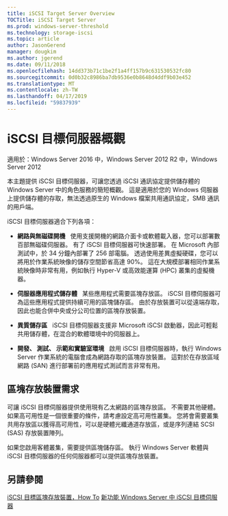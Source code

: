 ```yaml
---
title: iSCSI Target Server Overview
TOCTitle: iSCSI Target Server
ms.prod: windows-server-threshold
ms.technology: storage-iscsi
ms.topic: article
author: JasonGerend
manager: dougkim
ms.author: jgerend
ms.date: 09/11/2018
ms.openlocfilehash: 14dd373b71c1be2f1a4ff157b9c631530532fc80
ms.sourcegitcommit: 0d0b32c8986ba7db9536e0b8648d4ddf9b03e452
ms.translationtype: MT
ms.contentlocale: zh-TW
ms.lasthandoff: 04/17/2019
ms.locfileid: "59837939"
---
```

# <a name="iscsi-target-server-overview"></a>iSCSI 目標伺服器概觀

適用於：Windows Server 2016 中，Windows Server 2012 R2 中，Windows Server 2012

本主題提供 iSCSI 目標伺服器，可讓您透過 iSCSI 通訊協定提供儲存體的 Windows Server 中的角色服務的簡短概觀。 這是適用於您的 Windows 伺服器上提供儲存體的存取，無法透過原生的 Windows 檔案共用通訊協定，SMB 通訊的用戶端。

iSCSI 目標伺服器適合下列各項：

* **網路與無磁碟開機**   使用支援開機的網路介面卡或軟體載入器，您可以部署數百部無磁碟伺服器。 有了 iSCSI 目標伺服器可快速部署。 在 Microsoft 內部測試中，於 34 分鐘內部署了 256 部電腦。 透過使用差異虛擬硬碟，您可以將用於作業系統映像的儲存空間節省高達 90%。 這在大規模部署相同作業系統映像時非常有用，例如執行 Hyper-V 或高效能運算 (HPC) 叢集的虛擬機器。

* **伺服器應用程式儲存體**   某些應用程式需要區塊存放區。 iSCSI 目標伺服器可為這些應用程式提供持續可用的區塊儲存區。 由於存放裝置可以從遠端存取，因此也能合併中央或分公司位置的區塊存放裝置。

* **異質儲存區**   iSCSI 目標伺服器支援非 Microsoft iSCSI 啟動器，因此可輕鬆共用儲存體，在混合的軟體環境中的伺服器上。

* **開發、 測試、 示範和實驗室環境**   啟用 iSCSI 目標伺服器時，執行 Windows Server 作業系統的電腦會成為網路存取的區塊存放裝置。 這對於在存放區域網路 (SAN) 進行部署前的應用程式測試而言非常有用。

## <a name="block-storage-requirements"></a>區塊存放裝置需求

可讓 iSCSI 目標伺服器提供使用現有乙太網路的區塊存放區。 不需要其他硬體。 如果高可用性是一個很重要的條件，請考慮設定高可用性叢集。 您將會需要叢集共用存放區以獲得高可用性，可以是硬體光纖通道存放區，或是序列連結 SCSI (SAS) 存放裝置陣列。

如果您啟用客體叢集，需要提供區塊儲存區。 執行 Windows Server 軟體與 iSCSI 目標伺服器的任何伺服器都可以提供區塊存放裝置。

## <a name="see-also"></a>另請參閱

[iSCSI 目標區塊存放裝置，How To](https://docs.microsoft.com/previous-versions/windows/it-pro/windows-server-2012-R2-and-2012/hh848268(v%3dws.11))  
[新功能 Windows Server 中 iSCSI 目標伺服器](https://docs.microsoft.com/previous-versions/windows/it-pro/windows-server-2012-R2-and-2012/dn305893(v%3dws.11))

